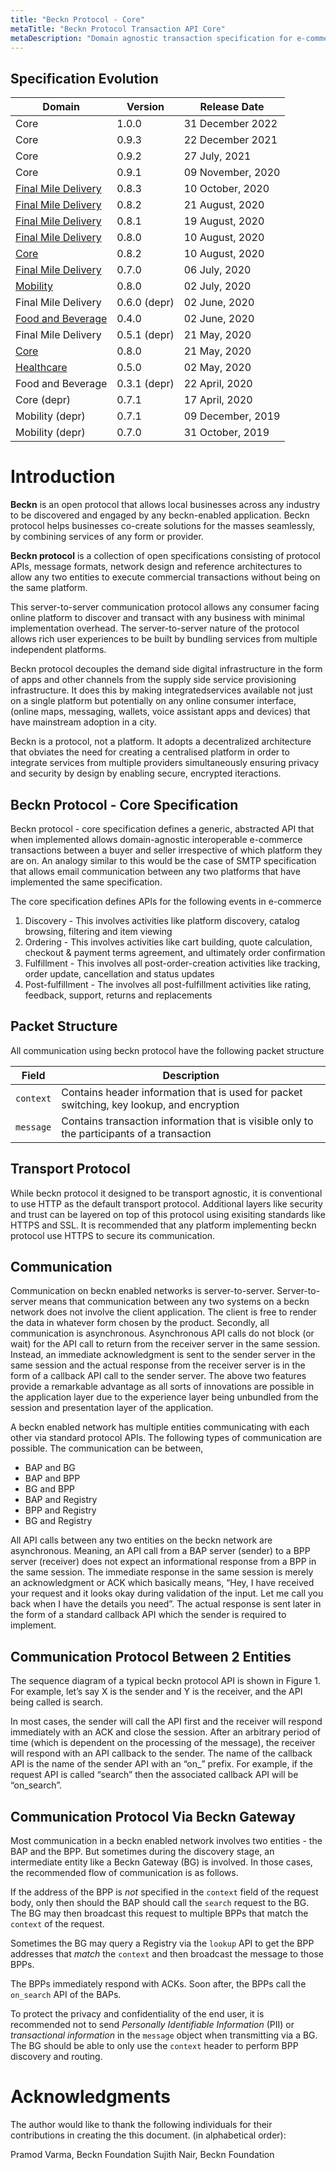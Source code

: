 ```yaml
---
title: "Beckn Protocol - Core"
metaTitle: "Beckn Protocol Transaction API Core"
metaDescription: "Domain agnostic transaction specification for e-commerce"
---
```


## Specification Evolution

| Domain                | Version   |    Release Date       |
|-----------------------|-----------|-----------------------|
|   Core   |    1.0.0      | 31 December 2022       |
|   Core   |    0.9.3      | 22 December 2021       |
|   Core   |    0.9.2      | 27 July, 2021        |
|   Core   |    0.9.1  | 09 November, 2020        |
| [Final Mile Delivery](https://github.com/beckn/protocol-specifications/tree/fd154368c4670218ce6ad0fc8ee4ada5c401b485/final-mile-delivery/v0)   |  0.8.3  |    10 October, 2020      |
| [Final Mile Delivery](https://github.com/beckn/protocol-specifications/tree/ba54b53aa341d6d0bc0f65633b0a33ff75b628ab/final-mile-delivery/v0)   |  0.8.2  |    21 August, 2020      |
| [Final Mile Delivery](https://github.com/beckn/protocol-specifications/tree/029496c7e969fc322f654e19ee4ae7299c25fdb5/final-mile-delivery/v0)   |  0.8.1  |    19 August, 2020      | 
| [Final Mile Delivery](https://github.com/beckn/protocol-specifications/tree/83006c82ae1f7069f6b609211245e651d21d90ab/final-mile-delivery/v0)   |  0.8.0    |    10 August, 2020      |
| [Core](https://github.com/beckn/protocol-specifications/tree/83006c82ae1f7069f6b609211245e651d21d90ab/final-mile-delivery/v0)   |  0.8.2    |    10 August, 2020      |
| [Final Mile Delivery](https://github.com/beckn/protocol-specifications/tree/83006c82ae1f7069f6b609211245e651d21d90ab/final-mile-delivery/archives/schema/0.7.0)   |  0.7.0    |    06 July, 2020      |
| [Mobility](https://github.com/beckn/protocol-specifications/tree/master/mobility/schema/0.8.0)   |  0.8.0    |    02 July, 2020      |
| Final Mile Delivery   |  0.6.0 (depr)   |    02 June, 2020      |
| [Food and Beverage](https://github.com/beckn/protocol-specifications/tree/master/food-and-beverage/schema/0.4.0)     |  0.4.0    |    02 June, 2020      |
| Final Mile Delivery   |  0.5.1 (depr)    |    21 May, 2020       |
| [Core](https://github.com/beckn/protocol-specifications/tree/master/core/schema/0.8.0)                  |  0.8.0    |    21 May, 2020       |
| [Healthcare](https://developers.beckn.org/Healthcare)            |  0.5.0    |    02 May, 2020       |
| Food and Beverage     |  0.3.1 (depr)    |    22 April, 2020     |
| Core (depr)                |  0.7.1    |    17 April, 2020     |
| Mobility  (depr)             |  0.7.1    |    09 December, 2019  |
| Mobility (depr)              |  0.7.0    |    31 October, 2019  |

# Introduction

**Beckn** is an open protocol that allows local businesses across any industry to be discovered and engaged by any beckn-enabled application. Beckn protocol helps businesses co-create solutions for the masses seamlessly, by combining services of any form or provider.

**Beckn protocol** is a collection of open specifications consisting of protocol APIs, message formats, network design and reference architectures to allow any two entities to execute commercial transactions without being on the same platform.

This server-to-server communication protocol allows any consumer facing online platform to discover and transact with any business with minimal implementation overhead. The server-to-server nature of the protocol allows rich user experiences to be built by bundling services from multiple independent platforms.

Beckn protocol decouples the demand side digital infrastructure in the form of apps and other channels from the supply side service provisioning infrastructure. It does this by making integratedservices available not just on a single platform but potentially on any online consumer interface, (online maps, messaging, wallets, voice assistant apps and devices) that have mainstream adoption in a city.

Beckn is a protocol, not a platform. It adopts a decentralized architecture that obviates the need for creating a centralised platform in order to integrate services from multiple providers simultaneously ensuring privacy and security by design by enabling secure, encrypted iteractions.

## Beckn Protocol - Core Specification

Beckn protocol - core specification defines a generic, abstracted API that when implemented allows domain-agnostic interoperable e-commerce transactions between a buyer and seller irrespective of which platform they are on. An analogy similar to this would be the case of SMTP specification that allows email communication between any two platforms that have implemented the same specification.

The core specification defines APIs for the following events in e-commerce

1. Discovery - This involves activities like platform discovery, catalog browsing, filtering and item viewing
2. Ordering - This involves activities like cart building, quote calculation, checkout & payment terms agreement, and ultimately order confirmation 
3. Fulfillment - This involves all post-order-creation activities like tracking, order update, cancellation and status updates 
4. Post-fulfillment - The involves all post-fulfillment activities like rating, feedback, support, returns and replacements

## Packet Structure

All communication using beckn protocol have the following packet structure

|  Field        |    Description                                                                                |
|---------------|-----------------------------------------------------------------------------------------------|
|  `context`    |    Contains header information that is used for packet switching, key lookup, and encryption  |
|  `message`    |    Contains transaction information that is visible only to the participants of a transaction |

## Transport Protocol

While beckn protocol it designed to be transport agnostic, it is conventional to use HTTP as the default transport protocol. Additional layers like security and trust can be layered on top of this protocol using exisiting standards like HTTPS and SSL. It is recommended that any platform implementing beckn protocol use HTTPS to secure its communication.


## Communication

Communication on beckn enabled networks is server-to-server. Server-to-server means that communication between any two systems on a beckn network does not involve the client application. The client is free to render the data in whatever form chosen by the product. Secondly, all communication is asynchronous. Asynchronous API calls do not block (or wait) for the API call to return from the receiver server in the same session. Instead, an immediate acknowledgment is sent to the sender server in the same session and the actual response from the receiver server is in the form of a callback API call to the sender server. The above two features provide a remarkable advantage as all sorts of innovations are possible in the application layer due to the experience layer being unbundled from the session and presentation layer of the application.

A beckn enabled network has multiple entities communicating with each other via standard protocol APIs. The following types of communication are possible. The communication can be between,

- BAP and BG
- BAP and BPP
- BG and BPP
- BAP and Registry
- BPP and Registry
- BG and Registry

All API calls between any two entities on the beckn network are asynchronous. Meaning, an API call from a BAP server (sender) to a BPP server (receiver) does not expect an informational response from a BPP in the same session. The immediate response in the same session is merely an acknowledgment or ACK which basically means, “Hey, I have received your request and it looks okay during validation of the input. Let me call you back when I have the details you need”. The actual response is sent later in the form of a standard callback API which the sender is required to implement. 

## Communication Protocol Between 2 Entities
The sequence diagram of a typical beckn protocol API is shown in Figure 1. For example, let’s say X is the sender and Y is the receiver, and the API being called is search.

In most cases, the sender will call the API first and the receiver will respond immediately with an ACK and close the session. After an arbitrary period of time (which is dependent on the processing of the message), the receiver will respond with an API callback to the sender. The name of the callback API is the name of the sender API with an “on_” prefix. For example, if the request API is called “search” then the associated callback API will be “on_search”.

## Communication Protocol Via Beckn Gateway

Most communication in a beckn enabled network involves two entities - the BAP and the BPP. But sometimes during the discovery stage, an intermediate entity like a Beckn Gateway (BG) is involved. In those cases, the recommended flow of communication is as follows.

If the address of the BPP is _not_ specified in the `context` field of the request body, only then should the BAP should call the `search` request to the BG. The BG may then broadcast this request to multiple BPPs that match the `context` of the request. 

Sometimes the BG may query a Registry via the `lookup` API to get the BPP addresses that _match_ the `context` and then broadcast the message to those BPPs.

The BPPs immediately respond with ACKs. Soon after, the BPPs call the `on_search` API of the BAPs.

To protect the privacy and confidentiality of the end user, it is recommended not to send _Personally Identifiable Information_ (PII) or _transactional information_ in the `message` object when transmitting via a BG. The BG should be able to only use the `context` header to perform BPP discovery and routing.


# Acknowledgments
The author would like to thank the following individuals for their contributions in creating the this document. (in alphabetical order):

Pramod Varma, Beckn Foundation
Sujith Nair, Beckn Foundation
